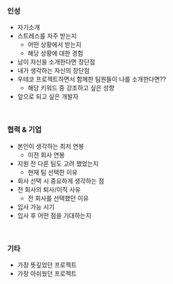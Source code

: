 ### 인성

- 자기소개
- 스트레스를 자주 받는지
    - 어떤 상황에서 받는지
    - 해당 상황에 대한 경험
- 남이 자신을 소개한다면 장단점
- 내가 생각하는 자신의 장단점
- 우테코 프로젝트하면서 함께한 팀원들이 나를 소개한다면??
    - 해당 키워드 중 강조하고 싶은 성향
- 앞으로 되고 싶은 개발자

<br/>

### 협력 & 기업

- 본인이 생각하는 최저 연봉
    - 이전 회사 연봉
- 지원 전 다른 팀도 고려 했었는지
    - 현재 팀 선택한 이유
- 회사 선택 시 중요하게 생각하는 점
- 전 회사의 퇴사/이직 사유
    - 전 회사를 선택했던 이유
- 입사 가능 시기
- 입사 후 어떤 점을 기대하는지

<br/>

### 기타

- 가장 뜻깊었던 프로젝트
- 가장 아쉬웠던 프로젝트
